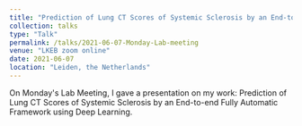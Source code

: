 ```yaml
---
title: "Prediction of Lung CT Scores of Systemic Sclerosis by an End-to-end Fully Automatic Framework using Deep Learning"
collection: talks
type: "Talk"
permalink: /talks/2021-06-07-Monday-Lab-meeting
venue: "LKEB zoom online"
date: 2021-06-07
location: "Leiden, the Netherlands"
---
```


On Monday's Lab Meeting, I gave a presentation on my work: Prediction of Lung CT Scores of Systemic Sclerosis by an End-to-end Fully Automatic Framework using Deep Learning.
